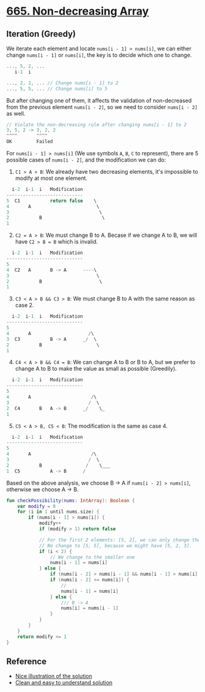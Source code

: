 # [665. Non-decreasing Array](https://leetcode.com/problems/non-decreasing-array/description/)

## Iteration (Greedy)
We iterate each element and locate `nums[i - 1] > nums[i]`, we can either change `nums[i - 1]` or `nums[i]`, the key is to decide which one to change. 

```js
..., 5, 2, ...
   i-1  i

..., 2, 2, ... // Change nums[i - 1] to 2
..., 5, 5, ... // Change nums[i] to 5
```

But after changing one of them, it affects the validation of non-decreased from the previous element `nums[i - 2]`, so we need to consider `nums[i - 2]` as well.

```js
// Violate the non-decreasing rule after changing nums[i - 1] to 2
3, 5, 2 -> 3, 2, 2
^^^^       ^^^^
OK         Failed
```

For `nums[i - 1] > nums[i]` (We use symbols `A`, `B`, `C` to represent), there are 5 possible cases of `nums[i - 2]`, and the modification we can do:

1. `C1 > A > B`: We already have two decreasing elements, it's impossible to modify at most one element.
```js
  i-2  i-1  i   Modification
----------------------------
5  C1           return false    \
4       A                        \
3                                 \
2           B                      \
1       
```

2. `C2 = A > B`: We must change B to A. Becase if we change A to B, we will have `C2 > B = B` which is invalid.
```js
  i-2  i-1  i   Modification
----------------------------
5  
4  C2   A       B -> A      ----\
3                                \
2           B                     \
1  
```

3. `C3 < A > B && C3 > B`: We must change B to A with the same reason as case 2.
```js
  i-2  i-1  i   Modification
----------------------------
5  
4       A                     /\
3  C3           B -> A      _/  \
2           B                    \
1  
```

4. `C4 < A > B && C4 = B`: We can change A to B or B to A, but we prefer to change A to B to make the value as small as possible (Greedily).
```js
  i-2  i-1  i   Modification
----------------------------
5  
4       A                      /\
3                             /  \
2  C4       B   A -> B      _/    \_
1  
```

5. `C5 < A > B, C5 < B`: The modification is the same as case 4.
```js
  i-2  i-1  i   Modification
----------------------------
5  
4       A                      /\
3                             /  \
2           B                /    \___
1  C5           A -> B      /
```

Based on the above analysis, we choose B -> A if `nums[i - 2] > nums[i]`, otherwise we choose A -> B.

```kotlin
fun checkPossibility(nums: IntArray): Boolean {
    var modify = 0
    for (i in 1 until nums.size) {
        if (nums[i - 1] > nums[i]) {
            modify++
            if (modify > 1) return false

            // For the first 2 elements: [5, 2], we can only change the first one [2, 2]
            // No change to [5, 5], because we might have [5, 2, 3].
            if (i < 2) {
                // We change to the smaller one
                nums[i - 1] = nums[i]
            } else {
                if (nums[i - 2] > nums[i - 1] && nums[i - 1] > nums[i]) return false
                if (nums[i - 2] <= nums[i]) {
                    // 
                    nums[i - 1] = nums[i]
                } else {
                    /// B -> A
                    nums[i] = nums[i - 1]
                }
            }
        }
    }
    return modify <= 1
}
```

## Reference
* [Nice illustration of the solution](https://leetcode.com/problems/non-decreasing-array/solutions/1190763/js-python-java-c-simple-solution-w-visual-explanation/)
* [Clean and easy to understand solution](https://leetcode.com/problems/non-decreasing-array/solutions/106816/python-extremely-easy-to-understand/comments/109163)
